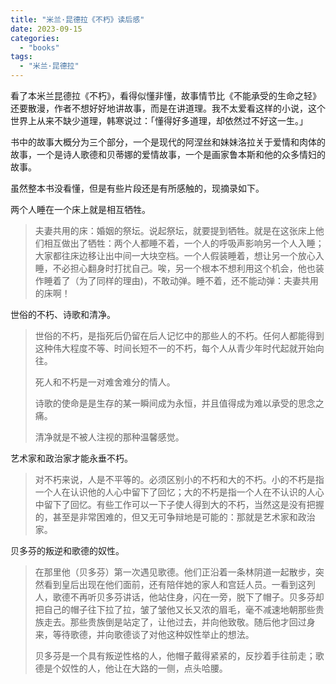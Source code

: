 ```yaml
---
title: "米兰·昆德拉《不朽》读后感"
date: 2023-09-15
categories: 
  - "books"
tags: 
  - "米兰·昆德拉"
---
```


看了本米兰昆德拉《不朽》，看得似懂非懂，故事情节比《不能承受的生命之轻》还要散漫，作者不想好好地讲故事，而是在讲道理。我不太爱看这样的小说，这个世界上从来不缺少道理，韩寒说过：「懂得好多道理，却依然过不好这一生。」

书中的故事大概分为三个部分，一个是现代的阿涅丝和妹妹洛拉关于爱情和肉体的故事，一个是诗人歌德和贝蒂娜的爱情故事，一个是画家鲁本斯和他的众多情妇的故事。

虽然整本书没看懂，但是有些片段还是有所感触的，现摘录如下。

两个人睡在一个床上就是相互牺牲。

> 夫妻共用的床：婚姻的祭坛。说起祭坛，就要提到牺牲。就是在这张床上他们相互做出了牺牲：两个人都睡不着，一个人的呼吸声影响另一个人入睡；大家都往床边移让出中间一大块空档。一个人假装睡着，想让另一个放心入睡，不必担心翻身时打扰自己。唉，另一个根本不想利用这个机会，他也装作睡着了（为了同样的理由)，不敢动弹。睡不着，还不能动弹：夫妻共用的床啊！

世俗的不朽、诗歌和清净。

> 世俗的不朽，是指死后仍留在后人记忆中的那些人的不朽。任何人都能得到这种伟大程度不等、时间长短不一的不朽，每个人从青少年时代起就开始向往。
> 
> 死人和不朽是一对难舍难分的情人。
> 
> 诗歌的使命是是生存的某一瞬间成为永恒，并且值得成为难以承受的思念之痛。
> 
> 清净就是不被人注视的那种温馨感觉。

艺术家和政治家才能永垂不朽。

> 对不朽来说，人是不平等的。必须区别小的不朽和大的不朽。小的不朽是指一个人在认识他的人心中留下了回忆；大的不朽是指一个人在不认识的人心中留下了回忆。有些工作可以一下子使人得到大的不朽，当然这是没有把握的，甚至是非常困难的，但又无可争辩地是可能的：那就是艺术家和政治家。

贝多芬的叛逆和歌德的奴性。

> 在那里他（贝多芬）第一次遇见歌德。他们正沿着一条林阴道一起散步，突然看到皇后出现在他们面前，还有陪伴她的家人和宫廷人员。一看到这列人，歌德不再听贝多芬讲话，他站住身，闪在一旁，脱下了帽子。贝多芬却把自己的帽子往下拉了拉，皱了皱他又长又浓的眉毛，毫不减速地朝那些贵族走去。那些贵族倒是站定了，让他过去，并向他致敬。随后他才回过身来，等待歌德，并向歌德谈了对他这种奴性举止的想法。
> 
> 贝多芬是一个具有叛逆性格的人，他帽子戴得紧紧的，反抄着手往前走；歌德是个奴性的人，他让在大路的一侧，点头哈腰。
